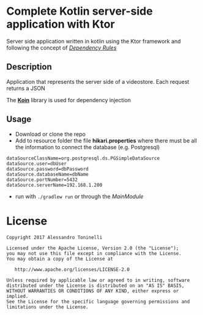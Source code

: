 # Complete Kotlin server-side application with Ktor 

Server side application written in kotlin using the Ktor framework and following the concept of [*Dependency Rules*](https://blog.cleancoder.com/uncle-bob/2012/08/13/the-clean-architecture.html)

Description
-----
Application that represents the server side of a videostore. Each request returns a JSON

The [**Koin**](https://insert-koin.io/) library is used for dependency injection

Usage
-----
* Download or clone the repo
* Add to resource folder the file **hikari.properties** where there must be all the information to connect the database (e.g. Postgresql)

```
dataSourceClassName=org.postgresql.ds.PGSimpleDataSource
dataSource.user=dbUser
dataSource.password=dbPassword
dataSource.databaseName=dbName
dataSource.portNumber=5432
dataSource.serverName=192.168.1.200
```

* run with `./gradlew run` or through the *MainModule*


License
=======

    Copyright 2017 Alessandro Toninelli

    Licensed under the Apache License, Version 2.0 (the "License");
    you may not use this file except in compliance with the License.
    You may obtain a copy of the License at

       http://www.apache.org/licenses/LICENSE-2.0

    Unless required by applicable law or agreed to in writing, software
    distributed under the License is distributed on an "AS IS" BASIS,
    WITHOUT WARRANTIES OR CONDITIONS OF ANY KIND, either express or implied.
    See the License for the specific language governing permissions and
    limitations under the License.
